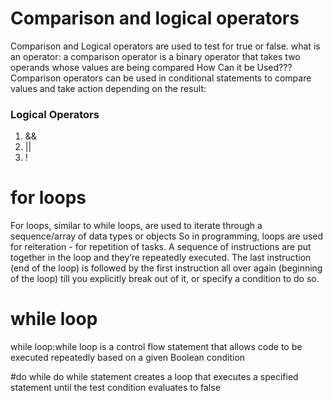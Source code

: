 # Comparison and logical operators
Comparison and Logical operators are used to test for true or false.
what is an operator: a comparison operator is a binary operator that takes two operands whose values are being compared
How Can it be Used???
Comparison operators can be used in conditional statements to compare values and take action depending on the result:
### Logical Operators
1. &&
2. ||
3. !
# for loops
For loops, similar to while loops, are used to iterate through a sequence/array of data types
or objects So in programming, loops are used for reiteration - for repetition of tasks. A sequence 
of instructions are put together in the loop and they’re repeatedly executed. The last instruction 
(end of the loop) is followed by the first instruction all over again (beginning of the loop) till you
explicitly break out of it, or specify a condition to do so.
# while loop
while loop:while loop is a control flow statement that allows code to be executed repeatedly based on a given Boolean condition

#do while
do while statement creates a loop that executes a specified statement until the test condition evaluates to false

